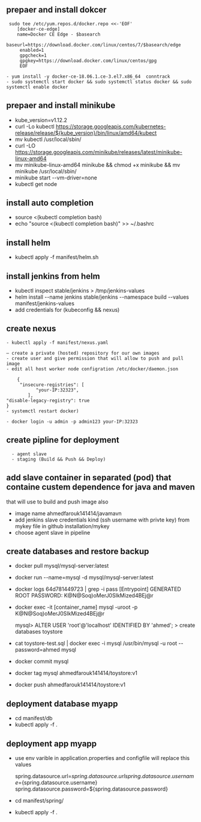 ##  prepaer and install dokcer  
 	 sudo tee /etc/yum.repos.d/docker.repo <<-'EOF'  
   		[docker-ce-edge]
   		name=Docker CE Edge - $basearch
	    	baseurl=https://download.docker.com/linux/centos/7/$basearch/edge
   		 enabled=1
   		 gpgcheck=1
   		 gpgkey=https://download.docker.com/linux/centos/gpg
   		 EOF 
    
    - yum install -y docker-ce-18.06.1.ce-3.el7.x86_64  conntrack 
    - sudo systemctl start docker && sudo systemctl status docker && sudo systemctl enable docker

##  prepaer and install minikube  
  - kube_version=v1.12.2
  - curl -Lo kubectl https://storage.googleapis.com/kubernetes-release/release/${kube_version}/bin/linux/amd64/kubect
  - mv kubectl /usr/local/sbin/
  - curl -LO https://storage.googleapis.com/minikube/releases/latest/minikube-linux-amd64
  - mv minikube-linux-amd64 minikube && chmod +x minikube && mv minikube /usr/local/sbin/
  - minikube start --vm-driver=none
  - kubectl get node
 
##  install auto completion   
  - source <(kubectl completion bash) 
  - echo "source <(kubectl completion bash)" >> ~/.bashrc

## install helm 
 - kubectl apply -f manifest/helm.sh 
   
## install jenkins from helm 
   - kubectl inspect stable/jenkins > /tmp/jenkins-values
   - helm install --name jenkins stable/jenkins --namespace build  --values manifest/jenkins-values
   - add credentials for (kubeconfig && nexus)

## create nexus 
    - kubectl apply -f manifest/nexus.yaml 

    – create a private (hosted) repository for our own images
    - create user and give permission that will allow to push and pull image 
    - edit all host worker node configration /etc/docker/daemon.json

  		{
 		 "insecure-registries": [
   		       "your-IP:32323",
  			],
  	"disable-legacy-registry": true
	}
    - systemctl restart docker)
 
    - docker login -u admin -p admin123 your-IP:32323



## create pipline for deployment 
      - agent slave 
      - staging (Build && Push && Deploy)

## add slave container in separated (pod) that containe custem dependence for java and maven 
that will use to build and push image also
   - image name ahmedfarouk141414/javamavn
   - add jenkins slave credentials kind (ssh username with privte key) from mykey file in github installation/mykey 
   - choose agent slave in pipeline

## create databases and restore backup
  - docker pull mysql/mysql-server:latest
  - docker run --name=mysql -d mysql/mysql-server:latest
  - docker logs 64d781449723 | grep -i pass
        [Entrypoint] GENERATED ROOT PASSWORD: K@N@Soq)oMerJ0SIkMized4BEj@r
  - docker exec -it [container_name] mysql -uroot -p
       K@N@Soq)oMerJ0SIkMized4BEj@r
       
    mysql> ALTER USER 'root'@'localhost' IDENTIFIED BY 'ahmed';
         > create databases toystore
         
  - cat toystore-test.sql  | docker exec -i mysql /usr/bin/mysql -u root --password=ahmed mysql
  - docker commit mysql 
  - docker tag mysql  ahmedfarouk141414/toystore:v1
  - docker push  ahmedfarouk141414/toystore:v1

## deployment database myapp 
  - cd manifest/db
  - kubectl apply -f . 

## deployment app myapp 
  - use env varible in  application.properties and configfile will replace this values 

   	spring.datasource.url=${spring.datasource.url}
	spring.datasource.username=${spring.datasource.username}
	spring.datasource.password=${spring.datasource.password}
	
  - cd manifest/spring/
  - kubectl apply -f  .





